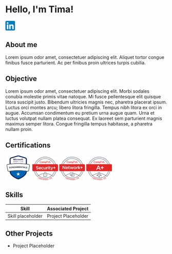 # Hello, I'm Tima!
<a href="https://linkedin.com/in/tima-hancock"><img src="LinkedIn_icon.svg.png" alt="LinkedIn Profile" width="30" ></a>

## About me

Lorem ipsum odor amet, consectetuer adipiscing elit. Aliquet tortor congue finibus fusce parturient. Ac per finibus proin ultrices turpis cubilia.

## Objective

Lorem ipsum odor amet, consectetuer adipiscing elit. Morbi sodales conubia molestie primis vitae natoque. Mi fusce pellentesque elit quisque litora suscipit justo. Bibendum ultricies magnis nec, pharetra placerat ipsum. Luctus orci montes arcu; libero litora fringilla. Tempus nibh litora ex orci in augue. Accumsan condimentum eu pretium urna augue quam. Urna et luctus volutpat nullam platea consequat. Ex laoreet sem parturient magnis maximus semper litora. Congue fringilla tempus habitasse, a pharetra nullam proin.

## Certifications

<div>
  <a href="https://learn.microsoft.com/api/credentials/share/en-us/HancockTima-5817/2686B1AC84087DC?sharingId=AFB133C8CF8C2B4E"> <img src="microsoft-certified-fundamentals-badge.svg" alt="Microsoft Certified Fundamentals Badge" width="80"></a>
  <a href="https://www.certmetrics.com/comptia/public/transcript.aspx?transcript=4SPR90X2MNFQ16K1"><img src="SecurityPlus Logo Certified CE.png" alt="CompTIA Security+ Badge" width="80"></a>
  <a href="https://www.certmetrics.com/comptia/public/transcript.aspx?transcript=4SPR90X2MNFQ16K1"><img src="NetworkPlus Logo Certified CE.png" alt="CompTIA Network+ Badge" width="80"></a>
  <a href="https://www.certmetrics.com/comptia/public/transcript.aspx?transcript=4SPR90X2MNFQ16K1"><img src="Aplus Logo Certified CE.png" alt="CompTIA A+ Badge" width="80"></a>
</div>

## Skills

| Skill                                         | Associated Project         |
|-----------------------------------------------|----------------------------|
| Skill placeholder         | Project Placeholder|

## Other Projects
- Project Placeholder
